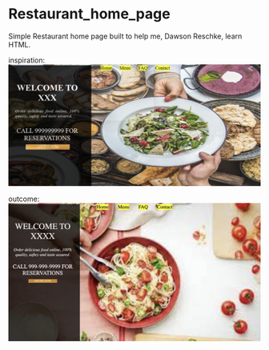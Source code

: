 # Restaurant_home_page
Simple Restaurant home page built to help me, Dawson Reschke, learn HTML.

inspiration:
![ScreenShot](https://github.com/DawsonReschke/Restaurant_home_page/blob/master/external/inspiration.png?raw=true "Inspiration")

outcome:
![ScreenShot](https://github.com/DawsonReschke/Restaurant_home_page/blob/master/external/outcome.png "Outcome")

